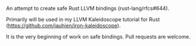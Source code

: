 An attempt to create safe Rust LLVM bindings (rust-lang/rfcs#644).

Primarily will be used in my LLVM Kaleidoscope tutorial for Rust (https://github.com/jauhien/iron-kaleidoscope).

It is the very beginning of work on safe bindings. Pull requests are welcome.
